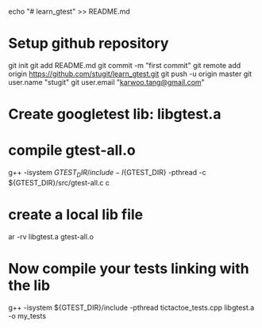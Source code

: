 echo "# learn_gtest" >> README.md
# Setup github repository
git init
git add README.md
git commit -m "first commit"
git remote add origin https://github.com/stugit/learn_gtest.git
git push -u origin master
git user.name "stugit"
git user.email "karwoo.tang@gmail.com"

# Create googletest lib: libgtest.a
# compile gtest-all.o
g++ -isystem ${GTEST_DIR}/include -I${GTEST_DIR} -pthread -c ${GTEST_DIR}/src/gtest-all.c                                 c

# create a local lib file
ar -rv libgtest.a gtest-all.o

# Now compile your tests linking with the lib
g++ -isystem ${GTEST_DIR}/include -pthread tictactoe_tests.cpp libgtest.a -o my_tests

